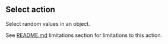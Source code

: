 ## Select action

Select random values in an object.

See [README.md](README.md#limitations) limitations section for limitations to this action.
 